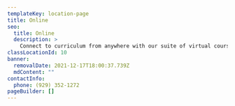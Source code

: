 ```yaml
---
templateKey: location-page
title: Online
seo:
  title: Online
  description: >
    Connect to curriculum from anywhere with our suite of virtual courses!
classLocationId: 10
banner:
  removalDate: 2021-12-17T18:00:37.739Z
  mdContent: ""
contactInfo:
  phone: (929) 352-1272
pageBuilder: []
---
```

